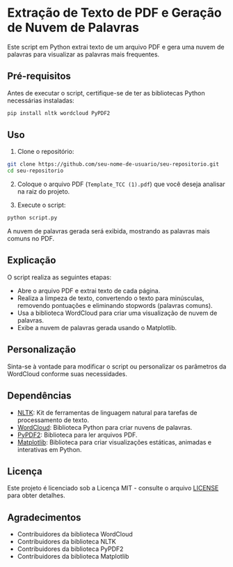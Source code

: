 # Extração de Texto de PDF e Geração de Nuvem de Palavras

Este script em Python extrai texto de um arquivo PDF e gera uma nuvem de palavras para visualizar as palavras mais frequentes.

## Pré-requisitos

Antes de executar o script, certifique-se de ter as bibliotecas Python necessárias instaladas:

```bash
pip install nltk wordcloud PyPDF2
```

## Uso

1. Clone o repositório:

```bash
git clone https://github.com/seu-nome-de-usuario/seu-repositorio.git
cd seu-repositorio
```

2. Coloque o arquivo PDF (`Template_TCC (1).pdf`) que você deseja analisar na raiz do projeto.

3. Execute o script:

```bash
python script.py
```

A nuvem de palavras gerada será exibida, mostrando as palavras mais comuns no PDF.

## Explicação

O script realiza as seguintes etapas:

- Abre o arquivo PDF e extrai texto de cada página.
- Realiza a limpeza de texto, convertendo o texto para minúsculas, removendo pontuações e eliminando stopwords (palavras comuns).
- Usa a biblioteca WordCloud para criar uma visualização de nuvem de palavras.
- Exibe a nuvem de palavras gerada usando o Matplotlib.

## Personalização

Sinta-se à vontade para modificar o script ou personalizar os parâmetros da WordCloud conforme suas necessidades.

## Dependências

- [NLTK](https://www.nltk.org/): Kit de ferramentas de linguagem natural para tarefas de processamento de texto.
- [WordCloud](https://github.com/amueller/word_cloud): Biblioteca Python para criar nuvens de palavras.
- [PyPDF2](https://pythonhosted.org/PyPDF2/): Biblioteca para ler arquivos PDF.
- [Matplotlib](https://matplotlib.org/): Biblioteca para criar visualizações estáticas, animadas e interativas em Python.

## Licença

Este projeto é licenciado sob a Licença MIT - consulte o arquivo [LICENSE](LICENSE) para obter detalhes.

## Agradecimentos

- Contribuidores da biblioteca WordCloud
- Contribuidores da biblioteca NLTK
- Contribuidores da biblioteca PyPDF2
- Contribuidores da biblioteca Matplotlib
